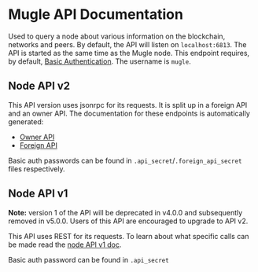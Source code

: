 # Mugle API Documentation

Used to query a node about various information on the blockchain, networks and peers. By default, the API will listen on `localhost:6813`. The API is started as the same time as the Mugle node.
This endpoint requires, by default, [Basic Authentication](https://en.wikipedia.org/wiki/Basic_access_authentication). The username is `mugle`.

## Node API v2

This API version uses jsonrpc for its requests. It is split up in a foreign API and an owner API. The documentation for these endpoints is automatically generated:
- [Owner API](https://docs.rs/mugle_api/latest/mugle_api/trait.OwnerRpc.html)
- [Foreign API](https://docs.rs/mugle_api/latest/mugle_api/trait.ForeignRpc.html)

Basic auth passwords can be found in `.api_secret`/`.foreign_api_secret` files respectively.

## Node API v1

**Note:** version 1 of the API will be deprecated in v4.0.0 and subsequently removed in v5.0.0. Users of this API are encouraged to upgrade to API v2.

This API uses REST for its requests. To learn about what specific calls can be made read the [node API v1 doc](node_api_v1.md).

Basic auth password can be found in `.api_secret`
